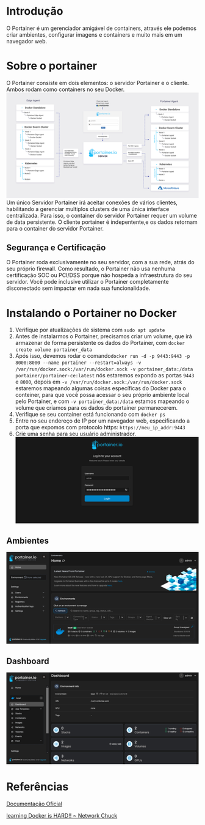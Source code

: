 # Introdução
O Portainer é um gerenciador amigável de containers, através ele podemos criar ambientes, configurar imagens e containers e muito mais em um navegador web.

# Sobre o portainer
O Portainer consiste em dois elementos: o servidor Portainer e o cliente. Ambos rodam como containers no seu Docker.
![Portainer Archtecture](https://github.com/witcliff-byte/docker-technologies/blob/main/images/portainer-architecture-detailed.png)
Um único Servidor Portainer irá aceitar conexões de vários clientes, habilitando a gerenciar multiplos clusters de uma única interface centralizada. Para isso, o container do servidor Portainer requer um volume de data persistente. O cliente portainer é indepentente,e os dados retornam para o container do servidor Portainer.

## Segurança e Certificação
O Portainer roda exclusivamente no seu servidor, com a sua rede, atrás do seu próprio firewall. Como resultado, o Portainer não usa nenhuma certificação SOC ou PCI/DSS porque não hospeda a infraestrutura do seu servidor. Você pode inclusive utilizar o Portainer completamente disconectado sem impactar em nada sua funcionalidade.

# Instalando o Portainer no Docker
1. Verifique por atualizações de sistema com `sudo apt update`
2. Antes de instalarmos o Portainer, precisamos criar um volume, que irá armazenar de forma persistente os dados do Portainer, com `docker create volume portainer_data`
3. Após isso, devemos rodar o comando`docker run -d -p 9443:9443 -p 8000:8000 --name portainer --restart=always -v /var/run/docker.sock:/var/run/docker.sock -v portainer_data:/data portainer/portainer-ce:latest` nós estaremos expondo as portas `9443` e `8000`, depois em `-v /var/run/docker.sock:/var/run/docker.sock` estaremos mapeando algumas coisas específicas do Docker para o conteiner, para que você possa acessar o seu próprio ambiente local pelo Portainer, e com `-v portainer_data:/data` estamos mapeando o volume que criamos para os dados do portainer permanecerem.
4. Verifique se seu container está funcionando com `docker ps`
5. Entre no seu endereço de IP por um navegador web, especificando a porta que expomos com protocolo https: `https://meu_ip_addr:9443`
6. Crie uma senha para seu usuário administrador.
![Portainer Painel](https://github.com/witcliff-byte/docker-technologies/blob/main/images/portaineradm.png)
## Ambientes
![Portainer Env](https://github.com/witcliff-byte/docker-technologies/blob/main/images/portainerenv.png)
## Dashboard
![Portainer Dashboard](https://github.com/witcliff-byte/docker-technologies/blob/main/images/portainerdash.png)
# Referências
[Documentação Oficial](https://docs.portainer.io/start/architecture)

[learning Docker is HARD!! ~ Network Chuck](https://www.youtube.com/watch?v=iX0HbrfRyvc&t=85s)
